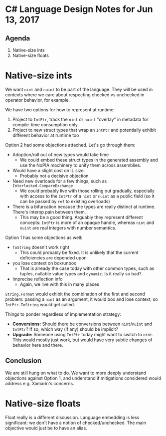 # C# Language Design Notes for Jun 13, 2017

## Agenda

1. Native-size ints
2. Native-size floats


# Native-size ints

We want `nint` and `nuint` to be part of the language. They will be used in contexts where we care about respecting checked vs unchecked in operator behavior, for example.

We have two options for how to represent at runtime:

1. Project to `IntPtr`, track the `nint` or `nuint` "overlay" in metadata for compile-time consumption only
2. Project to new struct types that wrap an `IntPtr` and potentially exhibit different behavior at runtime too

Option 2 had some objections attached. Let's go through them:

- Adoption/roll out of new types would take time
	- We could embed these struct types in the generated assembly and use the NoPIA machinery to unify them across assemblies.
- Would have a slight cost on IL size. 
	- Probably not a decisive objection
- Need new overloads for a few things, such as `Interlocked.CompareExchange`
	- We could probably live with those rolling out gradually, especially with access to the `IntPtr` of a `nint` or `nuint` as a public field (so it can be passed by `ref` to existing overloads)
- There is a bifurcation because the types are really distinct at runtime. There's interop pain between them.
	- This may be a good thing. Arguably they represent different concepts: `IntPtr` is more of an opaque handle, whereas `nint` and `nuint` are real integers with number semantics.

Option 1 has some objections as well:

- `ToString` doesn't work right
	- This could probably be fixed. It is unlikely that the current deficiencies are depended upon
- you lose context on box/unbox
	- That is already the case today with other common types, such as tuples, nullable value types and `dynamic`. Is it really so bad?
- Imprecise reflection info
	- Again, we live with this in many places

`String.Format` would exhibit the combination of the first and second problem: passing a `nint` as an argument, it would box and lose context, so `IntPtr.ToString` would get called.

Things to ponder regardless of implementation strategy:

- **Conversions:** Should there be conversions between `nint`/`nuint` and `IntPtr`? If so, which way (if any) should be implicit?
- **Upgrade:** Someone using `IntPtr` today might want to switch to `nint`. This would mostly just work, but would have very subtle changes of behavior here and there.

## Conclusion
We are still hung on what to do. We want to more deeply understand objections against Option 1, and understand if mitigations considered would address e.g. Xamarin's concerns.


# Native-size floats

Float really is a different discussion. Language embedding is less significant: we don't have a notion of checked/unchecked. The main objective would just be to have an alias.